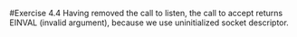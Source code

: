 #Exercise 4.4
Having removed the call to listen, the call to accept returns EINVAL (invalid argument), because we use uninitialized socket descriptor.
